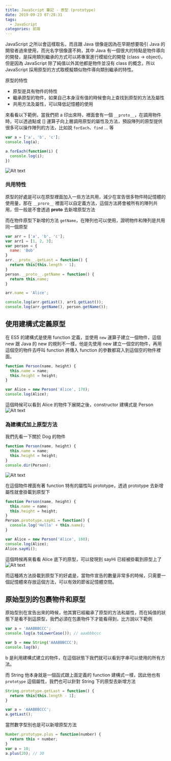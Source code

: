 ```yaml
---
title: JavaScript 筆記 - 原型 (prototype)
date: 2019-09-23 07:28:31
tags: 
  - JavaScript
categories: 前端
---
```


JavaScript 之所以會這樣取名，而且跟 Java 很像是因為在早期想要吸引 Java 的開發者過來使用，而光名字很像還不夠，其中 Java 有一個很大的特點是物件導向的開發，是採用類別繼承的方式可以將專案進行模組化的開發 (class -> object)，但是因為 JavaScript 除了純值以外其他都是物件並沒有 class 的概念，所以 JavaScript 採用原型的方式取模擬類似物件導向類別繼承的特性。

原型的特性
* 原型是具有物件的特性
* 繼承原型的物件，如果自己本身沒有值的時候會向上查找到原型的方法及屬性
* 共用方法及屬性，可以降低記憶體的使用

來看看以下範例，當我們把 a 印出來時，裡面會有一個 `__proto__`，在調用物件時，可以透過點或 [] 運算子向上層調用原型的屬性及方法，預設陣列的原型提供很多可以操作陣列的方法，比如說 `forEach`、`find` ... 等
``` JavaScript
var a = ['a', 'b', 'c'];
console.log(a);

a.forEach(function(i) {
  console.log(i);
})
```
![Alt text](https://firebasestorage.googleapis.com/v0/b/it-blog-a274d.appspot.com/o/prototype.PNG?alt=media&token=bd6a101c-c80c-48c4-946e-0d3545ecb0c6)

### 共用特性
原型的好處是可以在原型裡面加入一些方法共用，減少在宣告很多物件時記憶體的使用量，那在 `__proro__` 裡面可以自定義方法，這個方法將會被所有的陣列共用，但一般是不會透過 __proto__ 去新增原型方法

而在物件原型下新增的方法 `getName`，在陣列也可以使用，證明物件和陣列是共用同一個原型

``` JavaScript
var arr = ['a', 'b', 'c'];
var arr1 = [1, 2, 3];
var person = {
  name: 'Bob'
}
arr.__proto__.getLast = function() {
  return this[this.length - 1];
}
person.__proto__.getName = function() {
  return this.name;
}

arr.name = 'Alice';

console.log(arr.getLast(), arr1.getLast());
console.log(arr.getName(), person.getName());
```

## 使用建構式定義原型
在 ES5 的建構式是使用 function 定義，並使用 `new` 運算子建立一個物件，這個 new 跟 Java 的 new 的規則不一樣，他是先使用 new 建立一個空的物件，再用這個空的物件去呼叫 function 將傳入 function 的參數都寫入到這個空的物件裡面。

``` JavaScript
function Person(name, height) {
  this.name = name;
  this.height = height;
}

var Alice = new Person('Alice', 170);
console.log(Alice);
```

這個時候可以看到 Alice 的物件下展開之後，constructor 建構式是 Person
![Alt text](https://firebasestorage.googleapis.com/v0/b/it-blog-a274d.appspot.com/o/constructor.PNG?alt=media&token=deca10e6-3093-4fd7-b906-a40d7c1df42c)


### 為建構式加上原型方法
我們先看一下關於 Dog 的物件

``` JavaScript
function Person(name, height) {
  this.name = name;
  this.height = height;
}
console.dir(Person);
```
![Alt text](https://firebasestorage.googleapis.com/v0/b/it-blog-a274d.appspot.com/o/prototype_1.PNG?alt=media&token=ebb98748-086d-4e13-bedc-8aea3f779b67)

在這個物件裡面有著 function 特有的屬性叫 prototype，透過 prototype 去新增屬性就會掛載到原型下

``` JavaScript
function Person(name, height) {
  this.name = name;
  this.height = height;
}
Person.prototype.sayHi = function() {
  console.log('Hello' + this.name);
}

var Alice = new Person('Alice', 180);
console.log(Alice);
Alice.sayHi();
```
這個時候再來看看 Alice 底下的原型，可以發現到 sayHi 已經被掛載到原型上了
![Alt text](https://firebasestorage.googleapis.com/v0/b/it-blog-a274d.appspot.com/o/new%20prototype.PNG?alt=media&token=57591352-d6e5-46d5-bcae-52ae60ffdaec)

而這種將方法掛載到原型下的好處是，當物件宣告的數量非常多的時候，只需要一個記憶體來存放這個方法，可以有效的節省記憶體空間。

## 原始型別的包裹物件和原型
原始型別在宣告出來的時候，他其實已經繼承了原型的方法和屬性，而在純值的狀態下是看不到這原型，我們必須在包裹物件下才能看得到，比方說以下範例
``` JavaScript
var a = 'AAABBBCCC';
console.log(a.toLowerCase()); // aaabbbccc

var b = new String('AAABBBCCC');
console.log(b);
```

b 是利用建構式建立的物件，在這個狀態下我們就可以看到字串可以使用的所有方法。

而 String 他本身就是一個函式跟上面定義的 function 建構式一樣，因此他也有 `prototype` 這個屬性，我們也可以針對 String 下的原型去新增方法

``` JavaScript
String.prototype.getLast = function() {
  return this[this.length - 1];
}

var a = 'AAABBBCCC';
a.getLast();
```

當然數字型別也是可以新增原型方法

``` JavaScript
Number.prototype.plus = function(number) {
  return this + number;
}
var a = 10;
a.plus(20); // 30
```